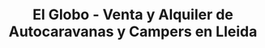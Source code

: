 ---
title: "El Globo - Venta y Alquiler de Autocaravanas y Campers en Lleida"
url: /soses/el-globo-venta-y-alquiler-de-autocaravanas-y-campers-en-lleida/
shop: caravana
---